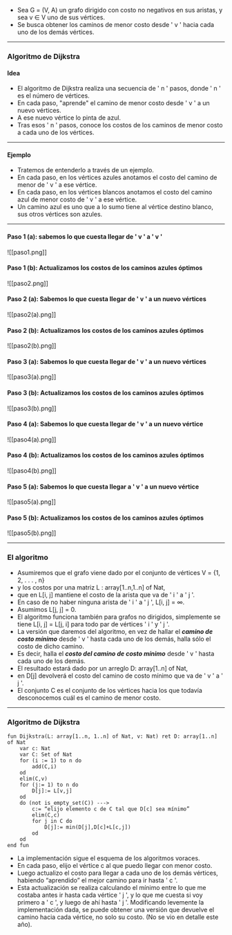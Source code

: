 - Sea G = (V, A) un grafo dirigido con costo no negativos en sus aristas, y sea v ∈ V uno de sus vértices.
- Se busca obtener los caminos de menor costo desde ' v ' hacia cada uno de los demás vértices.
---
### Algoritmo de Dijkstra
#### Idea
- El algoritmo de Dijkstra realiza una secuencia de ' n ' pasos, donde ' n ' es el número de vértices.
- En cada paso, "aprende" el camino de menor costo desde ' v ' a un nuevo vértices.
- A ese nuevo vértice lo pinta de azul.
- Tras esos ' n ' pasos, conoce los costos de los caminos de menor costo a cada uno de los vértices.
---
#### Ejemplo
- Tratemos de entenderlo a través de un ejemplo.
- En cada paso, en los vértices azules anotamos el costo del camino de menor de ' v ' a ese vértice.
- En cada paso, en los vértices blancos anotamos el costo del camino azul de menor costo de ' v ' a ese vértice.
- Un camino azul es uno que a lo sumo tiene al vértice destino blanco, sus otros vértices son azules.
---
#### Paso 1 (a): sabemos lo que cuesta llegar de ' v ' a ' v '
![[paso1.png]]
#### Paso 1 (b): Actualizamos los costos de los caminos azules óptimos
![[paso2.png]]
#### Paso 2 (a): Sabemos lo que cuesta llegar de ' v ' a un nuevo vértices
![[paso2(a).png]]
#### Paso 2 (b): Actualizamos los costos de los caminos azules óptimos
![[paso2(b).png]]
#### Paso 3 (a): Sabemos lo que cuesta llegar de ' v ' a un nuevo vértices
![[paso3(a).png]]
#### Paso 3 (b): Actualizamos los costos de los caminos azules óptimos
![[paso3(b).png]]
#### Paso 4 (a): Sabemos lo que cuesta llegar de ' v ' a un nuevo vértice
![[paso4(a).png]]
#### Paso 4 (b): Actualizamos los costos de los caminos azules óptimos
![[paso4(b).png]]
#### Paso 5 (a): Sabemos lo que cuesta llegar a ' v ' a un nuevo vértice
![[paso5(a).png]]
#### Paso 5 (b): Actualizamos los costos de los caminos azules óptimos
![[paso5(b).png]]

---
### El algoritmo
- Asumiremos que el grafo viene dado por el conjunto de vértices V = {1, 2, . . . , n}
- y los costos por una matriz L : array[1..n,1..n] of Nat,
- que en L[i, j] mantiene el costo de la arista que va de ' i ' a ' j '.
- En caso de no haber ninguna arista de ' i ' a ' j ', L[i, j] = ∞.
- Asumimos L[j, j] = 0.
- El algoritmo funciona también para grafos no dirigidos, simplemente se tiene L[i, j] = L[j, i] para todo par de vértices ' i ' y ' j '.
- La versión que daremos del algoritmo, en vez de hallar el ***camino de costo mínimo*** desde ' v ' hasta cada uno de los demás, halla sólo el costo de dicho camino.
- Es decir, halla el ***costo del camino de costo mínimo*** desde ' v ' hasta cada uno de los demás.
- El resultado estará dado por un arreglo D: array[1..n] of Nat,
- en D[j] devolverá el costo del camino de costo mínimo que va de ' v ' a ' j '.
- El conjunto C es el conjunto de los vértices hacia los que todavía desconocemos cuál es el camino de menor costo.
---
### Algoritmo de Dijkstra
```LenguajeDeLaMateria
fun Dijkstra(L: array[1..n, 1..n] of Nat, v: Nat) ret D: array[1..n] of Nat
	var c: Nat 
	var C: Set of Nat 
	for (i := 1) to n do 
		add(C,i) 
	od 
	elim(C,v) 
	for (j:= 1) to n do 
		D[j]:= L[v,j] 
	od 
	do (not is_empty_set(C)) --->
		c:= “elijo elemento c de C tal que D[c] sea mínimo”
		elim(C,c)
		for j in C do 
			D[j]:= min(D[j],D[c]+L[c,j]) 
		od
	od
end fun
```
- La implementación sigue el esquema de los algoritmos voraces.
- En cada paso, elijo el vértice c al que puedo llegar con menor costo.
- Luego actualizo el costo para llegar a cada uno de los demás vértices, habiendo “aprendido” el mejor camino para ir hasta ' c '.
- Esta actualización se realiza calculando el mínimo entre lo que me costaba antes ir hasta cada vértice ' j ', y lo que me cuesta si voy primero a ' c ', y luego de ahí hasta ' j '.
Modificando levemente la implementación dada, se puede obtener una versión que devuelve el camino hacia cada vértice, no solo su costo. (No se vio en detalle este año).